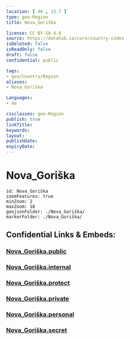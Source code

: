 ```yaml
---
location: [ 46 , 13.7 ] 
type: geo-Region
title: Nova_Goriška

license: CC BY-SA 4.0
source: https://datahub.io/core/country-codes
isDeleted: false
isReadOnly: false
draft: false
confidential: public

tags:
- geo/Country/Region
aliases:
- Nova_Goriška

Languages:
- de

cssclasses: geo-Region
publish: true
linkTitle: 
keywords: 
layout: 
publishDate: 
expiryDate: 
---
```


# Nova_Goriška

```leaflet
id: Nova_Goriška
zoomFeatures: true 
minZoom: 2 
maxZoom: 18
geojsonFolder: ./Nova_Goriška/
markerFolder: ./Nova_Goriška/
```


## Confidential Links & Embeds: 

### [Nova_Goriška.public](/_public/\Earth\Continent\Europe\Europe~Central\Slovenia\Regions~Slovenia\Goriška\counties~GoriškaNova_Goriška.public.md) 

### [Nova_Goriška.internal](/_internal/\Earth\Continent\Europe\Europe~Central\Slovenia\Regions~Slovenia\Goriška\counties~GoriškaNova_Goriška.internal.md) 

### [Nova_Goriška.protect](/_protect/\Earth\Continent\Europe\Europe~Central\Slovenia\Regions~Slovenia\Goriška\counties~GoriškaNova_Goriška.protect.md) 

### [Nova_Goriška.private](/_private/\Earth\Continent\Europe\Europe~Central\Slovenia\Regions~Slovenia\Goriška\counties~GoriškaNova_Goriška.private.md) 

### [Nova_Goriška.personal](/_personal/\Earth\Continent\Europe\Europe~Central\Slovenia\Regions~Slovenia\Goriška\counties~GoriškaNova_Goriška.personal.md) 

### [Nova_Goriška.secret](/_secret/\Earth\Continent\Europe\Europe~Central\Slovenia\Regions~Slovenia\Goriška\counties~GoriškaNova_Goriška.secret.md)

